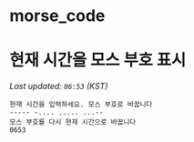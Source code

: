 # morse_code
# 현재 시간을 모스 부호 표시
<!-- MORSE_TIME_START -->
_Last updated: `06:53` (KST)_

```
현재 시간을 입력하세요. 모스 부호로 바꿉니다
----- -.... ..... ...--
모스 부호를 다시 현재 시간으로 바꿉니다
0653
```
<!-- MORSE_TIME_END -->
